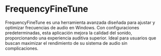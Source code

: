 # FrequencyFineTune
FrequencyFineTune es una herramienta avanzada diseñada para ajustar y optimizar frecuencias de audio en Windows. Con configuraciones predeterminadas, esta aplicación mejora la calidad del sonido, proporcionando una experiencia auditiva superior. Ideal para usuarios que buscan maximizar el rendimiento de su sistema de audio sin complicaciones.
